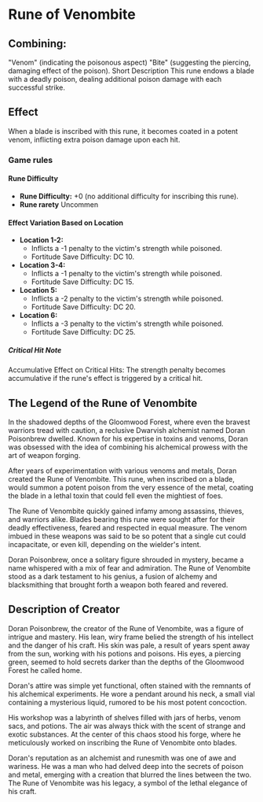 # Rune of Venombite

## Combining:

"Venom" (indicating the poisonous aspect)
"Bite" (suggesting the piercing, damaging effect of the poison).
Short Description
This rune endows a blade with a deadly poison, dealing additional poison damage with each successful strike.

## Effect
When a blade is inscribed with this rune, it becomes coated in a potent venom, inflicting extra poison damage upon each hit.


### Game rules
#### Rune Difficulty
 - **Rune Difficulty:** +0 (no additional difficulty for inscribing this rune).
 - **Rune rarety** Uncommen 
#### Effect Variation Based on Location
- **Location 1-2:**
    - Inflicts a -1 penalty to the victim's strength while poisoned.
    - Fortitude Save Difficulty: DC 10.
- **Location 3-4:**
    - Inflicts a -1 penalty to the victim's strength while poisoned.
    - Fortitude Save Difficulty: DC 15.
- **Location 5:**
    - Inflicts a -2 penalty to the victim's strength while poisoned.
    - Fortitude Save Difficulty: DC 20.
- **Location 6:**
    - Inflicts a -3 penalty to the victim's strength while poisoned.
    - Fortitude Save Difficulty: DC 25.

##### Critical Hit Note
Accumulative Effect on Critical Hits: The strength penalty becomes accumulative if the rune's effect is triggered by a critical hit.

## The Legend of the Rune of Venombite
In the shadowed depths of the Gloomwood Forest, where even the bravest warriors tread with caution, a reclusive Dwarvish alchemist named Doran Poisonbrew dwelled. Known for his expertise in toxins and venoms, Doran was obsessed with the idea of combining his alchemical prowess with the art of weapon forging.

After years of experimentation with various venoms and metals, Doran created the Rune of Venombite. This rune, when inscribed on a blade, would summon a potent poison from the very essence of the metal, coating the blade in a lethal toxin that could fell even the mightiest of foes.

The Rune of Venombite quickly gained infamy among assassins, thieves, and warriors alike. Blades bearing this rune were sought after for their deadly effectiveness, feared and respected in equal measure. The venom imbued in these weapons was said to be so potent that a single cut could incapacitate, or even kill, depending on the wielder's intent.

Doran Poisonbrew, once a solitary figure shrouded in mystery, became a name whispered with a mix of fear and admiration. The Rune of Venombite stood as a dark testament to his genius, a fusion of alchemy and blacksmithing that brought forth a weapon both feared and revered.

## Description of Creator
Doran Poisonbrew, the creator of the Rune of Venombite, was a figure of intrigue and mastery. His lean, wiry frame belied the strength of his intellect and the danger of his craft. His skin was pale, a result of years spent away from the sun, working with his potions and poisons. His eyes, a piercing green, seemed to hold secrets darker than the depths of the Gloomwood Forest he called home.

Doran's attire was simple yet functional, often stained with the remnants of his alchemical experiments. He wore a pendant around his neck, a small vial containing a mysterious liquid, rumored to be his most potent concoction.

His workshop was a labyrinth of shelves filled with jars of herbs, venom sacs, and potions. The air was always thick with the scent of strange and exotic substances. At the center of this chaos stood his forge, where he meticulously worked on inscribing the Rune of Venombite onto blades.

Doran's reputation as an alchemist and runesmith was one of awe and wariness. He was a man who had delved deep into the secrets of poison and metal, emerging with a creation that blurred the lines between the two. The Rune of Venombite was his legacy, a symbol of the lethal elegance of his craft.